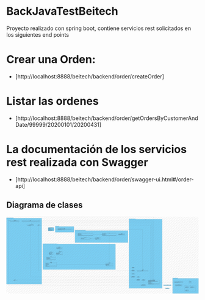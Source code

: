 # BackJavaTestBeitech

Proyecto realizado con spring boot, contiene servicios rest solicitados en los siguientes end points

# Crear una Orden:
- [http://localhost:8888/beitech/backend/order/createOrder]
# Listar las ordenes
- [http://localhost:8888/beitech/backend/order/getOrdersByCustomerAndDate/99999/20200101/20200431]

# La documentación de los servicios rest realizada con Swagger

- [http://localhost:8888/beitech/backend/order/swagger-ui.html#/order-api]


## Diagrama de clases

![alt text](https://github.com/tomdeveloper1991/BackJavaTestBeitech/blob/d02e391cf0c3c68d15ccdf6f4ed897ed07d0ca6c/ClassDiagram.jpg?raw=true)


